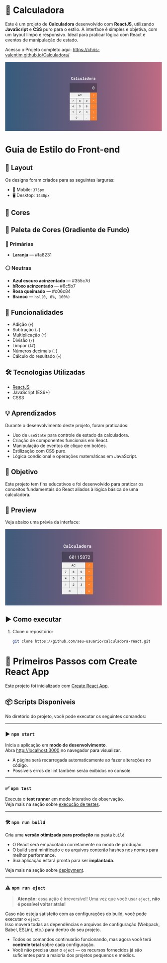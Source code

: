 # 🧮 Calculadora

Este é um projeto de **Calculadora** desenvolvido com **ReactJS**, utilizando **JavaScript** e **CSS** puro para o estilo. A interface é simples e objetiva, com um layout limpo e responsivo. Ideal para praticar lógica com React e eventos de manipulação de estado.

Acesso o Projeto completo aqui: https://chris-valentim.github.io/Calculadora/

![Preview do Projeto](src/assets/projetoFinalizado.png)

# Guia de Estilo do Front-end

## 🎨 Layout

Os designs foram criados para as seguintes larguras:

- 📱 Mobile: `375px`
- 🖥️ Desktop: `1440px`

## 🌈 Cores

## 🎨 Paleta de Cores (Gradiente de Fundo)

### 🎯 Primárias

 - **Laranja** — #fa8231

### ⚪ Neutras

- **Azul escuro acinzentado** — #355c7d
- **bRoxo acinzentado** — #6c5b7
- **Rosa queimado** — #c06c84
- **Branco** — `hsl(0, 0%, 100%)`

## 🚀 Funcionalidades

- Adição (`+`)
- Subtração (`-`)
- Multiplicação (`*`)
- Divisão (`/`)
- Limpar (`AC`)
- Números decimais (`.`)
- Cálculo do resultado (`=`)

## 🛠️ Tecnologias Utilizadas

- [ReactJS](https://reactjs.org/)
- JavaScript (ES6+)
- CSS3

## 💡 Aprendizados

Durante o desenvolvimento deste projeto, foram praticados:

- Uso de `useState` para controle de estado da calculadora.
- Criação de componentes funcionais em React.
- Manipulação de eventos de clique em botões.
- Estilização com CSS puro.
- Lógica condicional e operações matemáticas em JavaScript.

## 🎯 Objetivo

Este projeto tem fins educativos e foi desenvolvido para praticar os conceitos fundamentais do React aliados à lógica básica de uma calculadora.

## 📸 Preview

Veja abaixo uma prévia da interface:

![Calculadora React Preview](src/assets/imageManipulada.png)

## ▶️ Como executar

1. Clone o repositório:
   ```bash
   git clone https://github.com/seu-usuario/calculadora-react.git

# 🚀 Primeiros Passos com Create React App

Este projeto foi inicializado com [Create React App](https://github.com/facebook/create-react-app).

## 📦 Scripts Disponíveis

No diretório do projeto, você pode executar os seguintes comandos:

---

### ▶️ `npm start`

Inicia a aplicação em **modo de desenvolvimento**.\
Abra [http://localhost:3000](http://localhost:3000) no navegador para visualizar.

- A página será recarregada automaticamente ao fazer alterações no código.
- Possíveis erros de lint também serão exibidos no console.

---

### ✅ `npm test`

Executa o **test runner** em modo interativo de observação.\
Veja mais na seção sobre [execução de testes](https://facebook.github.io/create-react-app/docs/running-tests).

---

### 🛠️ `npm run build`

Cria uma **versão otimizada para produção** na pasta `build`.

- O React será empacotado corretamente no modo de produção.
- O build será minificado e os arquivos conterão hashes nos nomes para melhor performance.
- Sua aplicação estará pronta para ser **implantada**.

Veja mais na seção sobre [deployment](https://facebook.github.io/create-react-app/docs/deployment).

---

### ⚠️ `npm run eject`

> **Atenção:** essa ação é irreversível! Uma vez que você usar `eject`, **não é possível voltar atrás!**

Caso não esteja satisfeito com as configurações do build, você pode executar o `eject`.\
Isso moverá todas as dependências e arquivos de configuração (Webpack, Babel, ESLint, etc.) para dentro do seu projeto.

- Todos os comandos continuarão funcionando, mas agora você terá **controle total** sobre cada configuração.
- Você não precisa usar o `eject` — os recursos fornecidos já são suficientes para a maioria dos projetos pequenos e médios.
